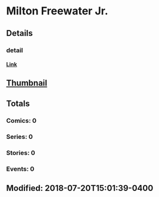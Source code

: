 # Milton  Freewater Jr.
## Details
### detail
#### [Link](http://marvel.com/comics/creators/12579/milton_freewater_jr.?utm_campaign=apiRef&utm_source=225578a89fc76f3d20fbffda5d17a88d)
## [Thumbnail](http://i.annihil.us/u/prod/marvel/i/mg/b/40/image_not_available.jpg)
## Totals
### Comics: 0
### Series: 0
### Stories: 0
### Events: 0
## Modified: 2018-07-20T15:01:39-0400